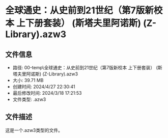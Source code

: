 ﻿# 全球通史：从史前到21世纪（第7版新校本 上下册套装） (斯塔夫里阿诺斯) (Z-Library).azw3

## 文件信息
- 路径: 00-temp\全球通史：从史前到21世纪（第7版新校本 上下册套装） (斯塔夫里阿诺斯) (Z-Library).azw3
- 大小: 39.71 MB
- 创建时间: 2024/4/27 22:30:41
- 最后修改时间: 2024/3/18 17:21:53
- 文件类型: .azw3

## 文件描述
这是一个.azw3类型的文件。

